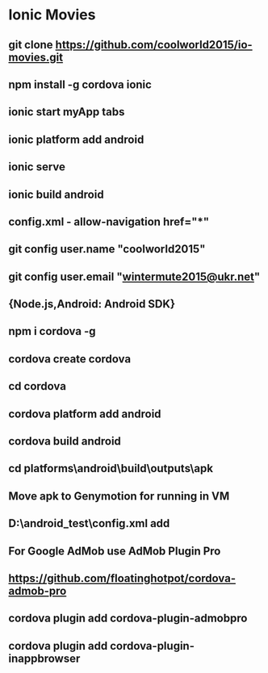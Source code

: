 # Ionic Movies
git clone https://github.com/coolworld2015/io-movies.git
-------------------------------------------------------------------------------------------------
npm install -g cordova ionic
-------------------------------------------------------------------------------------------------
ionic start myApp tabs
-------------------------------------------------------------------------------------------------
ionic platform add android
-------------------------------------------------------------------------------------------------
ionic serve
-------------------------------------------------------------------------------------------------
ionic build android
-------------------------------------------------------------------------------------------------
config.xml - allow-navigation href="*"
-------------------------------------------------------------------------------------------------
git config user.name "coolworld2015"
-------------------------------------------------------------------------------------------------
git config user.email "wintermute2015@ukr.net"
-------------------------------------------------------------------------------------------------
{Node.js,Android: Android SDK}
-------------------------------------------------------------------------------------------------
npm i cordova -g
-------------------------------------------------------------------------------------------------
cordova create cordova
-------------------------------------------------------------------------------------------------
cd cordova
-------------------------------------------------------------------------------------------------
cordova platform add android
-------------------------------------------------------------------------------------------------
cordova build android
-------------------------------------------------------------------------------------------------
cd platforms\android\build\outputs\apk
-------------------------------------------------------------------------------------------------
Move apk to Genymotion for running in VM
-------------------------------------------------------------------------------------------------
D:\android_test\config.xml add
-------------------------------------------------------------------------------------------------
For Google AdMob use AdMob Plugin Pro
-------------------------------------------------------------------------------------------------
https://github.com/floatinghotpot/cordova-admob-pro
-------------------------------------------------------------------------------------------------
cordova plugin add cordova-plugin-admobpro
-------------------------------------------------------------------------------------------------
cordova plugin add cordova-plugin-inappbrowser
-------------------------------------------------------------------------------------------------